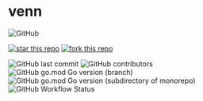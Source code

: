 # venn
![GitHub](https://img.shields.io/github/license/ehrktia/venn)


[![star this repo](https://githubbadges.com/star.svg?user=ehrktia&repo=venn&style=default)](https://github.com/ehrktia/venn)
[![fork this repo](https://githubbadges.com/fork.svg?user=ehrktia&repo=venn&style=default)](https://github.com/ehrktia/venn/fork)


![GitHub last commit](https://img.shields.io/github/last-commit/ehrktia/venn)
![GitHub contributors](https://img.shields.io/github/contributors/ehrktia/venn)
![GitHub go.mod Go version (branch)](https://img.shields.io/github/go-mod/go-version/ehrktia/venn/main)
![GitHub go.mod Go version (subdirectory of monorepo)](https://img.shields.io/github/go-mod/go-version/ehrktia/venn)
![GitHub Workflow Status](https://img.shields.io/github/workflow/status/ehrktia/venn/Test)
